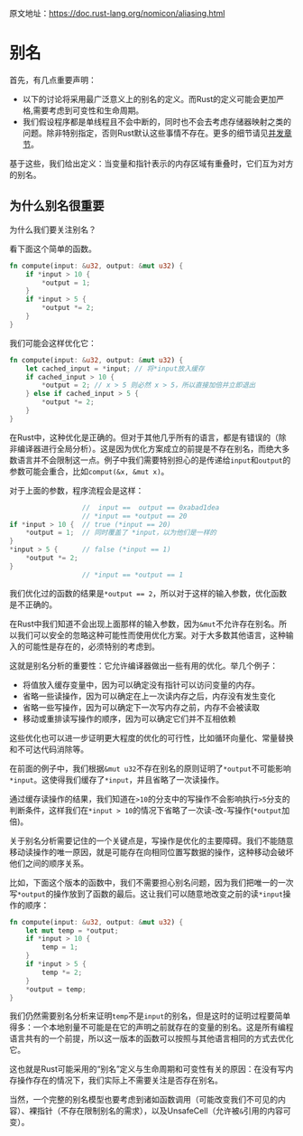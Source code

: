 原文地址：<https://doc.rust-lang.org/nomicon/aliasing.html>

# 别名

首先，有几点重要声明：

- 以下的讨论将采用最广泛意义上的别名的定义。而Rust的定义可能会更加严格,需要考虑到可变性和生命周期。
- 我们假设程序都是单线程且不会中断的，同时也不会去考虑存储器映射之类的问题。除非特别指定，否则Rust默认这些事情不存在。更多的细节请见[并发章节](https://doc.rust-lang.org/nomicon/concurrency.html)。

基于这些，我们给出定义：当变量和指针表示的内存区域有重叠时，它们互为对方的别名。

## 为什么别名很重要

为什么我们要关注别名？

看下面这个简单的函数。

``` Rust
fn compute(input: &u32, output: &mut u32) {
    if *input > 10 {
        *output = 1;
    }
    if *input > 5 {
        *output *= 2;
    }
}
```

我们可能会这样优化它：

``` Rust
fn compute(input: &u32, output: &mut u32) {
    let cached_input = *input; // 将*input放入缓存
    if cached_input > 10 {
        *output = 2; // x > 5 则必然 x > 5，所以直接加倍并立即退出
    } else if cached_input > 5 {
        *output *= 2;
    }
}
```

在Rust中，这种优化是正确的。但对于其他几乎所有的语言，都是有错误的（除非编译器进行全局分析）。这是因为优化方案成立的前提是不存在别名，而绝大多数语言并不会限制这一点。例子中我们需要特别担心的是传递给`input`和`output`的参数可能会重合，比如`comput(&x, &mut x)`。

对于上面的参数，程序流程会是这样：

``` Rust
                  //  input ==  output == 0xabad1dea
                  // *input == *output == 20
if *input > 10 {  // true (*input == 20)
    *output = 1;  // 同时覆盖了 *input，以为他们是一样的
} 
*input > 5 {      // false (*input == 1)
    *output *= 2;
}
                  // *input == *output == 1
```

我们优化过的函数的结果是`*output == 2`，所以对于这样的输入参数，优化函数是不正确的。

在Rust中我们知道不会出现上面那样的输入参数，因为`&mut`不允许存在别名。所以我们可以安全的忽略这种可能性而使用优化方案。对于大多数其他语言，这种输入的可能性是存在的，必须特别的考虑到。

这就是别名分析的重要性：它允许编译器做出一些有用的优化。举几个例子：

- 将值放入缓存变量中，因为可以确定没有指针可以访问变量的内存。
- 省略一些读操作，因为可以确定在上一次读内存之后，内存没有发生变化
- 省略一些写操作，因为可以确定下一次写内存之前，内存不会被读取
- 移动或重排读写操作的顺序，因为可以确定它们并不互相依赖

这些优化也可以进一步证明更大程度的优化的可行性，比如循环向量化、常量替换和不可达代码消除等。

在前面的例子中，我们根据`&mut u32`不存在别名的原则证明了`*output`不可能影响`*input`。这使得我们缓存了`*input`，并且省略了一次读操作。

通过缓存读操作的结果，我们知道在`>10`的分支中的写操作不会影响执行`>5`分支的判断条件，这样我们在`*input > 10`的情况下省略了一次读-改-写操作(`*output`加倍)。

关于别名分析需要记住的一个关键点是，写操作是优化的主要障碍。我们不能随意移动读操作的唯一原因，就是可能存在向相同位置写数据的操作，这种移动会破坏他们之间的顺序关系。

比如，下面这个版本的函数中，我们不需要担心别名问题，因为我们把唯一的一次写`*output`的操作放到了函数的最后。这让我们可以随意地改变之前的读`*input`操作的顺序：

``` Rust
fn compute(input: &u32, output: &mut u32) {
    let mut temp = *output;
    if *input > 10 {
        temp = 1;
    }
    if *input > 5 {
        temp *= 2;
    }
    *output = temp;
}
```

我们仍然需要别名分析来证明`temp`不是`input`的别名，但是这时的证明过程要简单得多：一个本地别量不可能是在它的声明之前就存在的变量的别名。这是所有编程语言共有的一个前提，所以这一版本的函数可以按照与其他语言相同的方式去优化它。

这也就是Rust可能采用的“别名”定义与生命周期和可变性有关的原因：在没有写内存操作存在的情况下，我们实际上不需要关注是否存在别名。

当然，一个完整的别名模型也要考虑到诸如函数调用（可能改变我们不可见的内容）、裸指针（不存在限制别名的需求），以及UnsafeCell（允许被`&`引用的内容可变）。